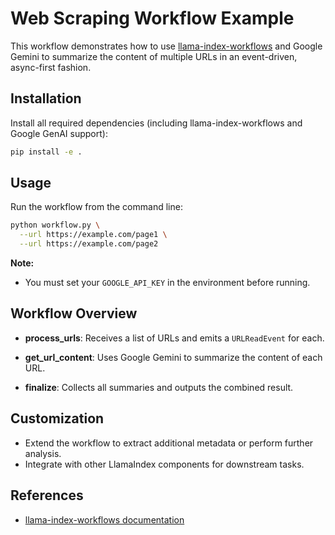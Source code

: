 # Web Scraping Workflow Example

This workflow demonstrates how to use [llama-index-workflows](https://github.com/run-llama/llama-index-workflows) and Google Gemini to summarize the content of multiple URLs in an event-driven, async-first fashion.

## Installation

Install all required dependencies (including llama-index-workflows and Google GenAI support):

```bash
pip install -e .
```

## Usage

Run the workflow from the command line:

```bash
python workflow.py \
  --url https://example.com/page1 \
  --url https://example.com/page2
```

**Note:**

- You must set your `GOOGLE_API_KEY` in the environment before running.

## Workflow Overview

- **process_urls**:
  Receives a list of URLs and emits a `URLReadEvent` for each.

- **get_url_content**:
  Uses Google Gemini to summarize the content of each URL.

- **finalize**:
  Collects all summaries and outputs the combined result.

## Customization

- Extend the workflow to extract additional metadata or perform further analysis.
- Integrate with other LlamaIndex components for downstream tasks.

## References

- [llama-index-workflows documentation](https://github.com/run-llama/llama-index-workflows)
